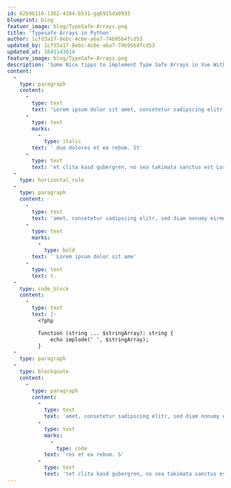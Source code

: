 ```yaml
---
id: 62b9b116-l362-4384-b531-gq6915da0935
blueprint: blog
featuer_image: blog/TypeSafe-Arrays.png
title: 'Typesafe Arrays in Python'
author: 1cfd3a17-8ebc-4c6e-a6a7-74b95b4fcd53
updated_by: 1cfd3a17-8ebc-4c6e-a6a7-74b95b4fcd53
updated_at: 1641143014
feature_image: blog/TypeSafe-Arrays.png
description: 'Some Nice tipps to implement Type Safe Arrays in Vue Without any Packages'
content:
  -
    type: paragraph
    content:
      -
        type: text
        text: 'Lorem ipsum dolor sit amet, consetetur sadipscing elitr, sed diam nonumy eirmod tempor invidunt ut labore et dolore magna aliquyam erat, sed diam voluptua. At vero eos et accusam et justo'
      -
        type: text
        marks:
          -
            type: italic
        text: ' duo dolores et ea rebum. St'
      -
        type: text
        text: 'et clita kasd gubergren, no sea takimata sanctus est Lorem ipsum dolor sit amet. Lorem ipsum dolor sit'
  -
    type: horizontal_rule
  -
    type: paragraph
    content:
      -
        type: text
        text: 'amet, consetetur sadipscing elitr, sed diam nonumy eirmod tempor invidunt ut labore et dolore magna aliquyam erat, sed diam voluptua. At vero eos et accusam et justo duo dolores et ea rebum. Stet clita kasd gubergren, no sea takimata sanctus est'
      -
        type: text
        marks:
          -
            type: bold
        text: ' Lorem ipsum dolor sit ame'
      -
        type: text
        text: t.
  -
    type: code_block
    content:
      -
        type: text
        text: |-
          <?php

          function (string ... $stringArray): string {
              echo implode(' ', $stringArray);
          }
  -
    type: paragraph
  -
    type: blockquote
    content:
      -
        type: paragraph
        content:
          -
            type: text
            text: 'amet, consetetur sadipscing elitr, sed diam nonumy eirmod tempor invidunt ut labore et dolore magna aliquyam erat, sed diam voluptua. At vero eos et accusam et justo duo dolo'
          -
            type: text
            marks:
              -
                type: code
            text: 'res et ea rebum. S'
          -
            type: text
            text: 'tet clita kasd gubergren, no sea takimata sanctus est Lorem ipsum dolor sit amet.'
---
```

